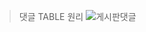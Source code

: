 > 댓글 TABLE 원리
![게시판댓글](https://user-images.githubusercontent.com/42050824/88608638-2cf6f580-d0bd-11ea-840d-8b1cd7119597.PNG)

